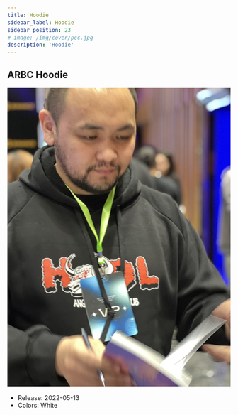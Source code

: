 ```yaml
---
title: Hoodie
sidebar_label: Hoodie
sidebar_position: 23
# image: /img/cover/pcc.jpg
description: 'Hoodie'
---
```


## ARBC Hoodie

![](assets/hoodie/hoodie.jpg)

- Release: 2022-05-13
- Colors: White
